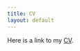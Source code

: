 ```yaml
---
title: CV
layout: default
---
```


Here is a link to my <a href="https://kposenau.github.io/files/Posenau_CV_20211102_Booth_online.pdf">CV</a>.
